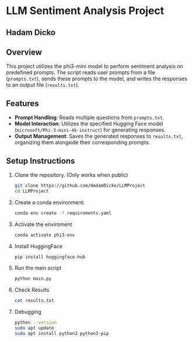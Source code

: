 # LLM Sentiment Analysis Project

## Hadam Dicko 

## Overview
This project utilizes the phi3-mini model to perform sentiment analysis on predefined prompts. The script reads user prompts from a file (`prompts.txt`), sends these prompts to the model, and writes the responses to an output file (`results.txt`).

## Features
- **Prompt Handling**: Reads multiple questions from `prompts.txt`.
- **Model Interaction**: Utilizes the specified Hugging Face model (`microsoft/Phi-3-mini-4k-instruct`) for generating responses.
- **Output Management**: Saves the generated responses to `results.txt`, organizing them alongside their corresponding prompts.

## Setup Instructions
1. Clone the repository. (Only works when public)
   ```bash
   git clone https://github.com/HadamDicko/LLMProject
   cd LLMProject
3. Create a conda environment:
   ```bash
   conda env create -f requirements.yaml
4. Activate the enviroment
   ```bash
   conda activate phi3-env
5. Install HuggingFace
   ```bash
   pip install huggingface-hub
6. Run the main script
   ```bash
   python main.py
7. Check Results
   ```bash
   cat results.txt
8. Debugging
   ```bash
   python --version
   sudo apt update
   sudo apt install python3 python3-pip
   
